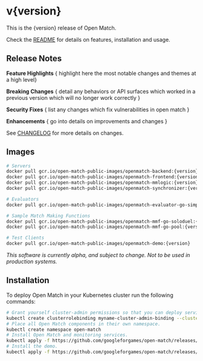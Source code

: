 # v{version}

This is the {version} release of Open Match.

Check the [README](https://github.com/googleforgames/open-match/tree/release-{version}) for details on features, installation and usage.

Release Notes
-------------

**Feature Highlights**
{ highlight here the most notable changes and themes at a high level}

**Breaking Changes**
{ detail any behaviors or API surfaces which worked in a previous version which will no longer work correctly }

**Security Fixes**
{ list any changes which fix vulnerabilities in open match }

**Enhancements**
{ go into details on improvements and changes }

See [CHANGELOG](https://github.com/googleforgames/open-match/blob/release-{version}/CHANGELOG.md) for more details on changes.

Images
------

```bash
# Servers
docker pull gcr.io/open-match-public-images/openmatch-backend:{version}
docker pull gcr.io/open-match-public-images/openmatch-frontend:{version}
docker pull gcr.io/open-match-public-images/openmatch-mmlogic:{version}
docker pull gcr.io/open-match-public-images/openmatch-synchronizer:{version}

# Evaluators
docker pull gcr.io/open-match-public-images/openmatch-evaluator-go-simple:{version}

# Sample Match Making Functions
docker pull gcr.io/open-match-public-images/openmatch-mmf-go-soloduel:{version}
docker pull gcr.io/open-match-public-images/openmatch-mmf-go-pool:{version}

# Test Clients
docker pull gcr.io/open-match-public-images/openmatch-demo:{version}
```

_This software is currently alpha, and subject to change. Not to be used in production systems._

Installation
------------

To deploy Open Match in your Kubernetes cluster run the following commands:

```bash
# Grant yourself cluster-admin permissions so that you can deploy service accounts.
kubectl create clusterrolebinding myname-cluster-admin-binding --clusterrole=cluster-admin --user=$(YOUR_KUBERNETES_USER_NAME)
# Place all Open Match components in their own namespace.
kubectl create namespace open-match
# Install Open Match and monitoring services.
kubectl apply -f https://github.com/googleforgames/open-match/releases/download/v{version}/install.yaml --namespace open-match
# Install the demo.
kubectl apply -f https://github.com/googleforgames/open-match/releases/download/v{version}/install-demo.yaml --namespace open-match
```
